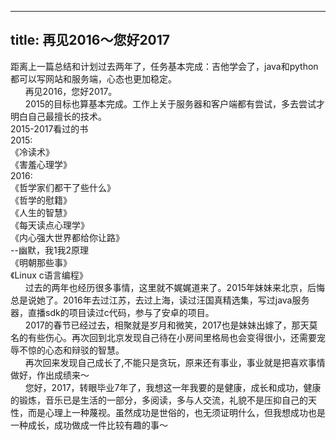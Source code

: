 
---
title: 再见2016～您好2017
---


距离上一篇总结和计划过去两年了，任务基本完成：吉他学会了，java和python都可以写网站和服务端，心态也更加稳定。  
&nbsp;&nbsp;&nbsp;&nbsp;&nbsp;&nbsp;再见2016，您好2017。  
&nbsp;&nbsp;&nbsp;&nbsp;&nbsp;&nbsp;2015的目标也算基本完成。工作上关于服务器和客户端都有尝试，多去尝试才明白自己最擅长的技术。  
	2015-2017看过的书  
2015:  
  《冷读术》  
  《害羞心理学》    
 2016:  
  《哲学家们都干了些什么》  
  《哲学的慰籍》  
  《人生的智慧》  
  《每天读点心理学》     
  《内心强大世界都给你让路》  
   --幽默，我1我2原理   
  《明朝那些事》  
  《Linux c语言编程》  
&nbsp;&nbsp;&nbsp;&nbsp;&nbsp;&nbsp;过去的两年也经历很多事情，这里就不娓娓道来了。2015年妹妹来北京，后悔总是说她了。2016年去过江苏，去过上海，读过汪国真精选集，写过java服务器，直播sdk的项目读过c代码，参与了安卓的项目。  
&nbsp;&nbsp;&nbsp;&nbsp;&nbsp;&nbsp;2017的春节已经过去，相聚就是岁月和微笑，2017也是妹妹出嫁了，那天莫名的有些伤心。再次回到北京发现自己待在小房间里格局也会变得很小，还需要宠辱不惊的心态和辩驳的智慧。  
&nbsp;&nbsp;&nbsp;&nbsp;&nbsp;&nbsp;再次回来发现自己成长了,不能只是贪玩，原来还有事业，事业就是把喜欢事情做好，作出成绩来～  
&nbsp;&nbsp;&nbsp;&nbsp;&nbsp;&nbsp;您好，2017，转眼毕业7年了，我想这一年我要的是健康，成长和成功，健康的锻炼，音乐已是生活的一部分，多阅读，多与人交流，礼貌不是压抑自己的天性，而是心理上一种蔑视。虽然成功是世俗的，也无须证明什么，但我想成功也是一种成长，成功做成一件比较有趣的事～
    
	

 
